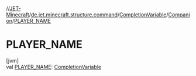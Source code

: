 //[JET-Minecraft](../../../../index.md)/[de.jet.minecraft.structure.command](../../index.md)/[CompletionVariable](../index.md)/[Companion](index.md)/[PLAYER_NAME](-p-l-a-y-e-r_-n-a-m-e.md)

# PLAYER_NAME

[jvm]\
val [PLAYER_NAME](-p-l-a-y-e-r_-n-a-m-e.md): [CompletionVariable](../index.md)
